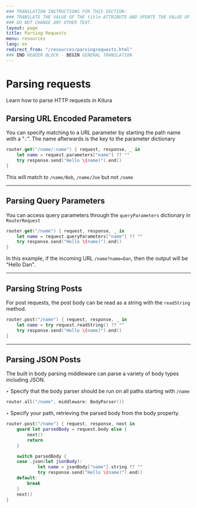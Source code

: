 ```yaml
---
### TRANSLATION INSTRUCTIONS FOR THIS SECTION:
### TRANSLATE THE VALUE OF THE title ATTRIBUTE AND UPDATE THE VALUE OF THE lang ATTRIBUTE.
### DO NOT CHANGE ANY OTHER TEXT.
layout: page
title: Parsing Requests
menu: resources
lang: en
redirect_from: "/resources/parsingrequests.html"
### END HEADER BLOCK - BEGIN GENERAL TRANSLATION
---
```


<div class="titleBlock">
  <h1>Parsing requests</h1>
  <p>Learn how to parse HTTP requests in Kitura</p>
</div>

## Parsing URL Encoded Parameters

You can specify matching to a URL parameter by starting the path name with a "`:`". The name afterwards is the key to the parameter dictionary

```swift
router.get("/name/:name") { request, response, _ in
    let name = request.parameters["name"] ?? ""
    try response.send("Hello \(name)").end()
}
```
This will match to `/name/Bob`, `/name/Joe` but not `/name`

---

## Parsing Query Parameters

You can access query parameters through the `queryParameters` dictionary in `RouterRequest`

```swift
router.get("/name") { request, response, _ in
    let name = request.queryParameters["name"] ?? ""
    try response.send("Hello \(name)").end()
}
```

In this example, if the incoming URL `/name?name=Dan`, then the output will be "Hello Dan".

---

## Parsing String Posts

For post requests, the post body can be read as a string with the `readString` method.

```swift
router.post("/name") { request, response, _ in
    let name = try request.readString() ?? ""
    try response.send("Hello \(name)").end()
}
```

---

## Parsing JSON Posts

The built in body parsing middleware can parse a variety of body types including JSON.

<span class="arrow">&#8227;</span> Specify that the body parser should be run on all paths starting with `/name`

```swift
router.all("/name", middleware: BodyParser())
```

<span class="arrow">&#8227;</span> Specify your path, retrieving the parsed body from the body property.

```swift
router.post("/name") { request, response, next in
    guard let parsedBody = request.body else {
        next()
        return
    }

    switch parsedBody {
    case .json(let jsonBody):
            let name = jsonBody["name"].string ?? ""
            try response.send("Hello \(name)").end()
    default:
        break
    }
    next()
}
```

[info]: ../../../assets/info-blue.png
[tip]: ../../../assets/lightbulb-yellow.png
[warning]: ../../../assets/warning-red.png
